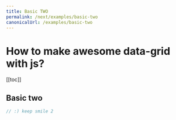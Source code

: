 ```yaml
---
title: Basic TWO
permalink: /next/examples/basic-two
canonicalUrl: /examples/basic-two
---
```


# How to make awesome data-grid with js?

[[toc]]

## Basic two

```js
// :) keep smile 2
```
